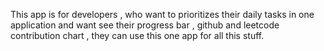 This app is for developers , who want to prioritizes their daily tasks in one application and want see their progress bar , github and leetcode contribution chart , they can use this one app for all this stuff.
